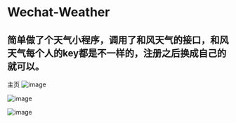 # Wechat-Weather
## 简单做了个天气小程序，调用了和风天气的接口，和风天气每个人的key都是不一样的，注册之后换成自己的就可以。
主页
![image](https://user-images.githubusercontent.com/99568416/153745298-e5cc725f-2179-4d59-88ac-f1598de8668e.png)

![image](https://user-images.githubusercontent.com/99568416/153745333-e9f57ee1-a964-4a44-967b-57d6412ef042.png)

![image](https://user-images.githubusercontent.com/99568416/153745354-219530ec-df1f-48ca-bdd0-c246a70af7b7.png)



